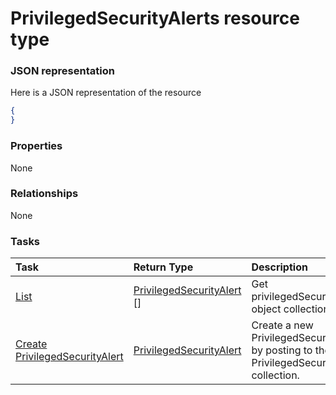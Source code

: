 # PrivilegedSecurityAlerts resource type



### JSON representation

Here is a JSON representation of the resource

<!-- {
  "blockType": "resource",
  "optionalProperties": [

  ],
  "@odata.type": "microsoft.graph.privilegedsecurityalerts"
}-->

```json
{
}

```
### Properties
None

### Relationships
None


### Tasks

| Task		   | Return Type	|Description|
|:---------------|:--------|:----------|
|[List](../api/privilegedsecurityalert_list.md) | [PrivilegedSecurityAlert](privilegedsecurityalert.md) [] |Get privilegedSecurityAlert object collection. |
|[Create PrivilegedSecurityAlert](../api/privilegedsecurityalert_post_privilegedsecurityalerts.md) |[PrivilegedSecurityAlert](privilegedsecurityalert.md)| Create a new PrivilegedSecurityAlert by posting to the PrivilegedSecurityAlerts collection.|

<!-- uuid: 2f42aee8-ea43-4ecc-963f-19c7a9f5a6f3
2015-10-19 08:55:37 UTC -->
<!-- {
  "type": "#page.annotation",
  "description": "PrivilegedSecurityAlerts resource",
  "keywords": "",
  "section": "documentation",
  "tocPath": ""
}-->
